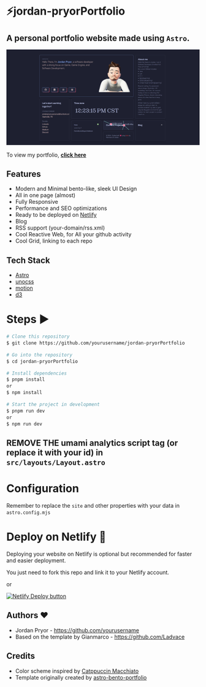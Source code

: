 # ⚡️jordan-pryorPortfolio

## A personal portfolio website made using `Astro`.

![jordan-pryorPortfolio | Bento-like Personal Portfolio Template](public/preview.png)

To view my portfolio, **[click here](https://jordan-pryor.netlify.app/)**

## Features

- Modern and Minimal bento-like, sleek UI Design
- All in one page (almost)
- Fully Responsive
- Performance and SEO optimizations
- Ready to be deployed on [Netlify](https://www.netlify.com/)
- Blog
- RSS support (your-domain/rss.xml)
- Cool Reactive Web, for All your github activity
- Cool Grid, linking to each repo

## Tech Stack

- [Astro](https://astro.build)
- [unocss](https://unocss.dev/)
- [motion](https://motion.dev/)
- [d3](https://d3js.org/)

# Steps ▶️

```bash
# Clone this repository
$ git clone https://github.com/yourusername/jordan-pryorPortfolio
```

```bash
# Go into the repository
$ cd jordan-pryorPortfolio
```

```bash
# Install dependencies
$ pnpm install
or
$ npm install
```

```bash
# Start the project in development
$ pnpm run dev
or
$ npm run dev
```

## REMOVE THE umami analytics script tag (or replace it with your id) in `src/layouts/Layout.astro`

# Configuration

Remember to replace the `site` and other properties with your data in `astro.config.mjs`

# Deploy on Netlify 🚀

Deploying your website on Netlify is optional but recommended for faster and easier deployment.

You just need to fork this repo and link it to your Netlify account.

or

[![Netlify Deploy button](https://www.netlify.com/img/deploy/button.svg)](https://app.netlify.com/start/deploy?repository=https://github.com/yourusername/jordan-pryorPortfolio)

## Authors ❤️

- Jordan Pryor - https://github.com/yourusername
- Based on the template by Gianmarco - https://github.com/Ladvace

## Credits

- Color scheme inspired by [Catppuccin Macchiato](https://github.com/catppuccin/catppuccin)
- Template originally created by [astro-bento-portfolio](https://github.com/Ladvace/astro-bento-portfolio)
